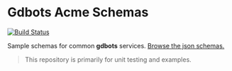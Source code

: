 Gdbots Acme Schemas
========

[![Build Status](https://api.travis-ci.org/gdbots/acme-schemas.svg)](https://travis-ci.org/gdbots/acme-schemas)

Sample schemas for common __gdbots__ services.  [Browse the json schemas.](http://acme-schemas.gdbots.io/)

> This repository is primarily for unit testing and examples.

